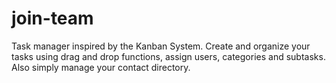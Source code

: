 # join-team
Task manager inspired by the Kanban System. Create and organize your tasks using drag and drop functions, assign users, categories and subtasks. Also simply manage your contact directory.
